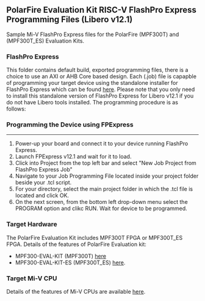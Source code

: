 ## PolarFire Evaluation Kit RISC-V FlashPro Express Programming Files (Libero v12.1)

Sample Mi-V FlashPro Express files for the PolarFire (MPF300T) and (MPF300T_ES) Evaluation Kits.

### FlashPro Express
This folder contains default build, exported programming files, there is a choice to use an AXI or AHB Core based design. Each (.job) file is capapble of programming your target device using the standalone installer for FlashPro Express which can be found [here](https://www.microsemi.com/product-directory/programming/4977-flashpro#software).
Please note that you only need to install this standalone version of FlashPro Express for Libero v12.1 if you do not have Libero tools installed. The programming procedure is as follows:

### Programming the Device using FPExpress
---------------------------------------------
1. Power-up your board and connect it to your device running FlashPro Express.
2. Launch FPExpress v12.1 and wait for it to load.
3. Click into Project from the top left bar and select "New Job Project from FlashPro Express Job"
4. Navigate to your Job Programming File located inside your project folder beside your .tcl script.
5. For your directory, select the main project folder in which the .tcl file is located and click OK.
6. On the next screen, from the bottom left drop-down menu select the PROGRAM option and clikc RUN. Wait for device to be programmed.

### Target Hardware
The PolarFire Evaluation Kit includes MPF300T FPGA or MPF300T_ES FPGA. Details of the features of PolarFire Evaluation kit:
* MPF300-EVAL-KIT (MPF300T) [here](https://www.microsemi.com/existing-parts/parts/150789)
* MPF300-EVAL-KIT-ES (MPF300T_ES) [here](https://www.microsemi.com/existing-parts/parts/138273).

### Target Mi-V CPU
Details of the features of Mi-V CPUs are available [here](https://github.com/RISCV-on-Microsemi-FPGA/CPUs).
